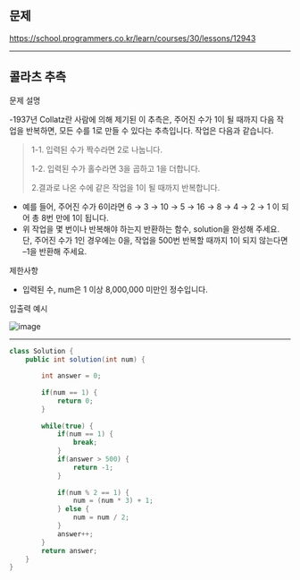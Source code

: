 
## 문제
https://school.programmers.co.kr/learn/courses/30/lessons/12943

---

## 콜라츠 추측

문제 설명

-1937년 Collatz란 사람에 의해 제기된 이 추측은, 주어진 수가 1이 될 때까지 다음 작업을 반복하면, 모든 수를 1로 만들 수 있다는 추측입니다. 작업은 다음과 같습니다.

> 1-1. 입력된 수가 짝수라면 2로 나눕니다. 
>
> 1-2. 입력된 수가 홀수라면 3을 곱하고 1을 더합니다.
>
> 2.결과로 나온 수에 같은 작업을 1이 될 때까지 반복합니다. 

- 예를 들어, 주어진 수가 6이라면 6 → 3 → 10 → 5 → 16 → 8 → 4 → 2 → 1 이 되어 총 8번 만에 1이 됩니다. 
- 위 작업을 몇 번이나 반복해야 하는지 반환하는 함수, solution을 완성해 주세요. 단, 주어진 수가 1인 경우에는 0을, 작업을 500번 반복할 때까지 1이 되지 않는다면 –1을 반환해 주세요.

제한사항

- 입력된 수, num은 1 이상 8,000,000 미만인 정수입니다.

입출력 예시

![image](https://user-images.githubusercontent.com/64416833/192100065-c3a926d0-85bb-40b3-8eac-ed7c204f5828.png)

---

```java
class Solution {
    public int solution(int num) {
        
        int answer = 0;
        
        if(num == 1) {
            return 0;
        }
        
        while(true) {
            if(num == 1) {
                break;
            }            
            if(answer > 500) {
                return -1;
            }
            
            if(num % 2 == 1) {
                num = (num * 3) + 1;
            } else {
                num = num / 2;
            }
            answer++;            
        }
        return answer;
    }
}
```